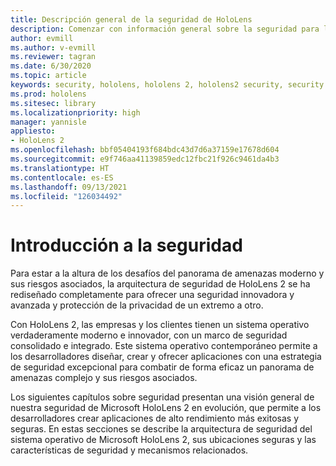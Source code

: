 ```yaml
---
title: Descripción general de la seguridad de HoloLens
description: Comenzar con información general sobre la seguridad para los dispositivos de realidad mixta de HoloLens
author: evmill
ms.author: v-evmill
ms.reviewer: tagran
ms.date: 6/30/2020
ms.topic: article
keywords: security, hololens, hololens 2, hololens2 security, security overview
ms.prod: hololens
ms.sitesec: library
ms.localizationpriority: high
manager: yannisle
appliesto:
- HoloLens 2
ms.openlocfilehash: bbf05404193f684bdc43d7d6a37159e17678d604
ms.sourcegitcommit: e9f746aa41139859edc12fbc21f926c9461da4b3
ms.translationtype: HT
ms.contentlocale: es-ES
ms.lasthandoff: 09/13/2021
ms.locfileid: "126034492"
---
```

# <a name="security-overview"></a>Introducción a la seguridad

Para estar a la altura de los desafíos del panorama de amenazas moderno y sus riesgos asociados, la arquitectura de seguridad de HoloLens 2 se ha rediseñado completamente para ofrecer una seguridad innovadora y avanzada y protección de la privacidad de un extremo a otro.

Con HoloLens 2, las empresas y los clientes tienen un sistema operativo verdaderamente moderno e innovador, con un marco de seguridad consolidado e integrado. Este sistema operativo contemporáneo permite a los desarrolladores diseñar, crear y ofrecer aplicaciones con una estrategia de seguridad excepcional para combatir de forma eficaz un panorama de amenazas complejo y sus riesgos asociados. 

Los siguientes capítulos sobre seguridad presentan una visión general de nuestra seguridad de Microsoft HoloLens 2 en evolución, que permite a los desarrolladores crear aplicaciones de alto rendimiento más exitosas y seguras. En estas secciones se describe la arquitectura de seguridad del sistema operativo de Microsoft HoloLens 2, sus ubicaciones seguras y las características de seguridad y mecanismos relacionados.
